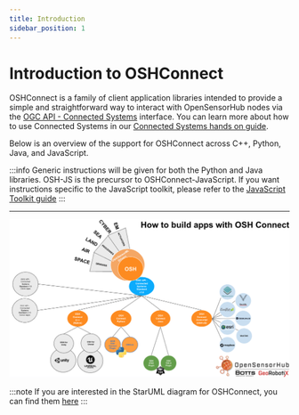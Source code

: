 ```yaml
---
title: Introduction
sidebar_position: 1
---
```



# Introduction to OSHConnect

OSHConnect is a family of client application libraries intended to provide a simple and straightforward way to interact with OpenSensorHub nodes via the [OGC API - Connected Systems](https://ogcapi.ogc.org/connectedsystems/) interface. You can learn more about how to use Connected Systems in our [Connected Systems hands on guide](/docs/osh-connect/connected-systems).

Below is an overview of the support for OSHConnect across C++, Python, Java, and JavaScript.

:::info
Generic instructions will be given for both the Python and Java libraries. OSH-JS is the precursor to OSHConnect-JavaScript. If you want instructions specific to the JavaScript toolkit, please refer to the [JavaScript Toolkit guide](osh-js/introduction)
:::

--- 
![OSHConnect Diagram](../assets/osh/osh-dev.png)

:::note
If you are interested in the StarUML diagram for OSHConnect, you can find them [here](https://drive.google.com/file/d/1FVrnYiuAR8ykqfOUa1NuoMyZ1abXzMPw/view)
:::